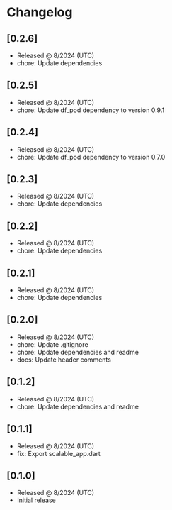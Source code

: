 # Changelog

## [0.2.6]

- Released @ 8/2024 (UTC)
- chore: Update dependencies

## [0.2.5]

- Released @ 8/2024 (UTC)
- chore: Update df_pod dependency to version 0.9.1

## [0.2.4]

- Released @ 8/2024 (UTC)
- chore: Update df_pod dependency to version 0.7.0

## [0.2.3]

- Released @ 8/2024 (UTC)
- chore: Update dependencies

## [0.2.2]

- Released @ 8/2024 (UTC)
- chore: Update dependencies

## [0.2.1]

- Released @ 8/2024 (UTC)
- chore: Update dependencies

## [0.2.0]

- Released @ 8/2024 (UTC)
- chore: Update .gitignore
- chore: Update dependencies and readme
- docs: Update header comments

## [0.1.2]

- Released @ 8/2024 (UTC)
- chore: Update dependencies and readme

## [0.1.1]

- Released @ 8/2024 (UTC)
- fix: Export scalable_app.dart

## [0.1.0]

- Released @ 8/2024 (UTC)
- Initial release
